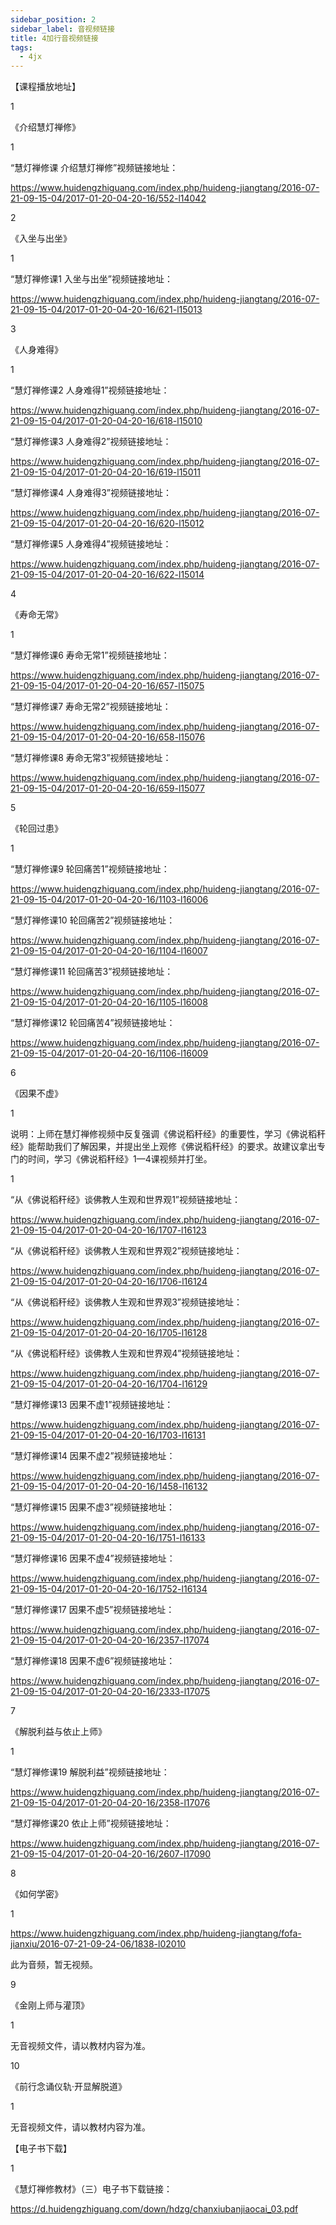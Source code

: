 ```yaml
---
sidebar_position: 2
sidebar_label: 音视频链接
title: 4加行音视频链接
tags:
  - 4jx
---
```



【课程播放地址】

1

《介绍慧灯禅修》



1

“慧灯禅修课 介绍慧灯禅修”视频链接地址：

https://www.huidengzhiguang.com/index.php/huideng-jiangtang/2016-07-21-09-15-04/2017-01-20-04-20-16/552-l14042



2

《入坐与出坐》



1

“慧灯禅修课1 入坐与出坐”视频链接地址：

https://www.huidengzhiguang.com/index.php/huideng-jiangtang/2016-07-21-09-15-04/2017-01-20-04-20-16/621-l15013



3

《人身难得》



1

“慧灯禅修课2 人身难得1”视频链接地址：

https://www.huidengzhiguang.com/index.php/huideng-jiangtang/2016-07-21-09-15-04/2017-01-20-04-20-16/618-l15010



“慧灯禅修课3 人身难得2”视频链接地址：

https://www.huidengzhiguang.com/index.php/huideng-jiangtang/2016-07-21-09-15-04/2017-01-20-04-20-16/619-l15011



“慧灯禅修课4 人身难得3”视频链接地址：

https://www.huidengzhiguang.com/index.php/huideng-jiangtang/2016-07-21-09-15-04/2017-01-20-04-20-16/620-l15012



“慧灯禅修课5 人身难得4”视频链接地址：

https://www.huidengzhiguang.com/index.php/huideng-jiangtang/2016-07-21-09-15-04/2017-01-20-04-20-16/622-l15014



4

《寿命无常》



1

“慧灯禅修课6 寿命无常1”视频链接地址：

https://www.huidengzhiguang.com/index.php/huideng-jiangtang/2016-07-21-09-15-04/2017-01-20-04-20-16/657-l15075



“慧灯禅修课7 寿命无常2”视频链接地址：

https://www.huidengzhiguang.com/index.php/huideng-jiangtang/2016-07-21-09-15-04/2017-01-20-04-20-16/658-l15076



“慧灯禅修课8 寿命无常3”视频链接地址：

https://www.huidengzhiguang.com/index.php/huideng-jiangtang/2016-07-21-09-15-04/2017-01-20-04-20-16/659-l15077



5

《轮回过患》



1

“慧灯禅修课9 轮回痛苦1”视频链接地址：

https://www.huidengzhiguang.com/index.php/huideng-jiangtang/2016-07-21-09-15-04/2017-01-20-04-20-16/1103-l16006



“慧灯禅修课10 轮回痛苦2”视频链接地址：

https://www.huidengzhiguang.com/index.php/huideng-jiangtang/2016-07-21-09-15-04/2017-01-20-04-20-16/1104-l16007



“慧灯禅修课11 轮回痛苦3”视频链接地址：

https://www.huidengzhiguang.com/index.php/huideng-jiangtang/2016-07-21-09-15-04/2017-01-20-04-20-16/1105-l16008



“慧灯禅修课12 轮回痛苦4”视频链接地址：

https://www.huidengzhiguang.com/index.php/huideng-jiangtang/2016-07-21-09-15-04/2017-01-20-04-20-16/1106-l16009



6

《因果不虚》



1

说明：上师在慧灯禅修视频中反复强调《佛说稻秆经》的重要性，学习《佛说稻秆经》能帮助我们了解因果，并提出坐上观修《佛说稻秆经》的要求。故建议拿出专门的时间，学习《佛说稻秆经》1—4课视频并打坐。



1

“从《佛说稻秆经》谈佛教人生观和世界观1”视频链接地址：

https://www.huidengzhiguang.com/index.php/huideng-jiangtang/2016-07-21-09-15-04/2017-01-20-04-20-16/1707-l16123



“从《佛说稻秆经》谈佛教人生观和世界观2”视频链接地址：

https://www.huidengzhiguang.com/index.php/huideng-jiangtang/2016-07-21-09-15-04/2017-01-20-04-20-16/1706-l16124



“从《佛说稻秆经》谈佛教人生观和世界观3”视频链接地址：

https://www.huidengzhiguang.com/index.php/huideng-jiangtang/2016-07-21-09-15-04/2017-01-20-04-20-16/1705-l16128



“从《佛说稻秆经》谈佛教人生观和世界观4”视频链接地址：

https://www.huidengzhiguang.com/index.php/huideng-jiangtang/2016-07-21-09-15-04/2017-01-20-04-20-16/1704-l16129



“慧灯禅修课13 因果不虚1”视频链接地址：

https://www.huidengzhiguang.com/index.php/huideng-jiangtang/2016-07-21-09-15-04/2017-01-20-04-20-16/1703-l16131



“慧灯禅修课14 因果不虚2”视频链接地址：

https://www.huidengzhiguang.com/index.php/huideng-jiangtang/2016-07-21-09-15-04/2017-01-20-04-20-16/1458-l16132



“慧灯禅修课15 因果不虚3”视频链接地址：

https://www.huidengzhiguang.com/index.php/huideng-jiangtang/2016-07-21-09-15-04/2017-01-20-04-20-16/1751-l16133



“慧灯禅修课16 因果不虚4”视频链接地址：

https://www.huidengzhiguang.com/index.php/huideng-jiangtang/2016-07-21-09-15-04/2017-01-20-04-20-16/1752-l16134



“慧灯禅修课17 因果不虚5”视频链接地址：

https://www.huidengzhiguang.com/index.php/huideng-jiangtang/2016-07-21-09-15-04/2017-01-20-04-20-16/2357-l17074



“慧灯禅修课18 因果不虚6”视频链接地址：

https://www.huidengzhiguang.com/index.php/huideng-jiangtang/2016-07-21-09-15-04/2017-01-20-04-20-16/2333-l17075



7

《解脱利益与依止上师》



1

“慧灯禅修课19 解脱利益”视频链接地址：

https://www.huidengzhiguang.com/index.php/huideng-jiangtang/2016-07-21-09-15-04/2017-01-20-04-20-16/2358-l17076



“慧灯禅修课20 依止上师”视频链接地址：

https://www.huidengzhiguang.com/index.php/huideng-jiangtang/2016-07-21-09-15-04/2017-01-20-04-20-16/2607-l17090



8

《如何学密》



1

https://www.huidengzhiguang.com/index.php/huideng-jiangtang/fofa-jianxiu/2016-07-21-09-24-06/1838-l02010

此为音频，暂无视频。



9

《金刚上师与灌顶》



1

无音视频文件，请以教材内容为准。



10

《前行念诵仪轨·开显解脱道》



1

无音视频文件，请以教材内容为准。



【电子书下载】



1

《慧灯禅修教材》（三）电子书下载链接：

https://d.huidengzhiguang.com/down/hdzg/chanxiubanjiaocai_03.pdf